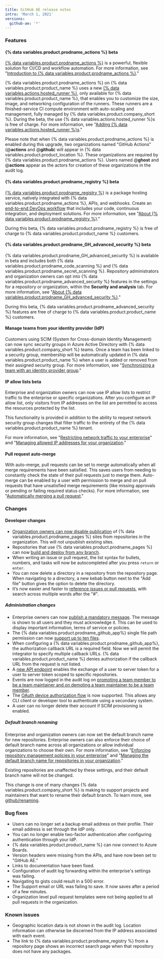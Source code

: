 ```yaml
---
title: GitHub AE release notes
intro: 'March 1, 2021'
versions:
  github-ae: '*'
---
```


### Features

#### {% data variables.product.prodname_actions %} beta

[{% data variables.product.prodname_actions %}](https://github.com/features/actions) is a powerful, flexible solution for CI/CD and workflow automation. For more information, see "[Introduction to {% data variables.product.prodname_actions %}](/actions/learn-github-actions/introduction-to-github-actions)."

{% data variables.product.prodname_actions %} on {% data variables.product.product_name %} uses a new [{% data variables.actions.hosted_runner %}](/actions/using-github-hosted-runners/about-ae-hosted-runners), only available for {% data variables.product.product_name %}, that enables you to customize the size, image, and networking configuration of the runners. These runners are a finished-service CI compute environment with auto-scaling and management, fully managed by {% data variables.product.company_short %}. During the beta, the use {% data variables.actions.hosted_runner %}s is free of charge. For more information, see "[Adding {% data variables.actions.hosted_runner %}s](/actions/using-github-hosted-runners/adding-ae-hosted-runners)."

Please note that when {% data variables.product.prodname_actions %} is enabled during this upgrade, two organizations named "GitHub Actions" (@**actions** and @**github**) will appear in {% data variables.product.product_location %}. These organizations are required by {% data variables.product.prodname_actions %}. Users named @**ghost** and @**actions** appear as the actors for creation of these organizations in the audit log.

#### {% data variables.product.prodname_registry %} beta

[{% data variables.product.prodname_registry %}](https://github.com/features/packages) is a package hosting service, natively integrated with {% data variables.product.prodname_actions %}, APIs, and webhooks. Create an [end-to-end DevOps workflow](/github-ae@latest/packages/quickstart) that includes your code, continuous integration, and deployment solutions. For more information, see "[About {% data variables.product.prodname_registry %}](/packages/learn-github-packages/about-github-packages)."

During this beta, {% data variables.product.prodname_registry %} is free of charge to {% data variables.product.product_name %} customers.

#### {% data variables.product.prodname_GH_advanced_security %} beta

{% data variables.product.prodname_GH_advanced_security %} is available in beta and includes both {% data variables.product.prodname_code_scanning %} and {% data variables.product.prodname_secret_scanning %}. Repository administrators and organization owners can opt into {% data variables.product.prodname_advanced_security %} features in the settings for a repository or organization, within the **Security and analysis** tab. For more information, see "[About {% data variables.product.prodname_GH_advanced_security %}](/github/getting-started-with-github/about-github-advanced-security)."

During this beta, {% data variables.product.prodname_advanced_security %} features are free of charge to {% data variables.product.product_name %} customers.

#### Manage teams from your identity provider (IdP)

Customers using SCIM (System for Cross-domain Identity Management) can now sync security groups in Azure Active Directory with {% data variables.product.company_short %} teams. Once a team has been linked to a security group, membership will be automatically updated in {% data variables.product.product_name %} when a user is added or removed from their assigned security group. For more information, see "[Synchronizing a team with an identity provider group](/organizations/organizing-members-into-teams/synchronizing-a-team-with-an-identity-provider-group)."

#### IP allow lists beta

Enterprise and organization owners can now use IP allow lists to restrict traffic to the enterprise or specific organizations. After you configure an IP allow list, only visitors from IP addresses on the list are permitted to access the resources protected by the list.

This functionality is provided in addition to the ability to request network security group changes that filter traffic to the entirety of the {% data variables.product.product_name %} tenant.

For more information, see "[Restricting network traffic to your enterprise](/admin/configuration/restricting-network-traffic-to-your-enterprise)" and "[Managing allowed IP addresses for your organization](/organizations/keeping-your-organization-secure/managing-allowed-ip-addresses-for-your-organization)."

#### Pull request auto-merge

With auto-merge, pull requests can be set to merge automatically when all merge requirements have been satisfied. This saves users from needing to constantly check the state of their pull requests just to merge them. Auto-merge can be enabled by a user with permission to merge and on pull requests that have unsatisfied merge requirements (like missing approvals or pending or failing required status checks). For more information, see "[Automatically merging a pull request](/github/collaborating-with-issues-and-pull-requests/automatically-merging-a-pull-request)."

### Changes

#### Developer changes

- [Organization owners can now disable publication](/organizations/managing-organization-settings/managing-the-publication-of-github-pages-sites-for-your-organization) of {% data variables.product.prodname_pages %} sites from repositories in the organization. This will not unpublish existing sites.
- Repositories that use {% data variables.product.prodname_pages %} can now [build and deploy from any branch](/pages/getting-started-with-github-pages/about-github-pages#publishing-sources-for-github-pages-sites).
- When writing an issue or pull request, the list syntax for bullets, numbers, and tasks will now be autocompleted after you press `return` or `enter`.
- You can now delete a directory in a repository from the repository page. When navigating to a directory, a new kebab button next to the "Add file" button gives the option to delete the directory.
- It’s now easier and faster to [reference issues or pull requests](/github/writing-on-github/basic-writing-and-formatting-syntax#referencing-issues-and-pull-requests), with search across multiple words after the "#".

##### Administration changes

- Enterprise owners can now [publish a mandatory message](/admin/user-management/customizing-user-messages-for-your-enterprise#creating-a-mandatory-message). The message is shown to all users and they must acknowledge it. This can be used to display important information, terms of service or policies.
- The {% data variables.product.prodname_github_app%} single file path permission can now [support up to ten files](/developers/apps/creating-a-github-app-using-url-parameters).
- When configuring a {% data variables.product.prodname_github_app%}, the authorization callback URL is a required field. Now we will permit the integrator to specify multiple callback URLs. {% data variables.product.product_name %} denies authorization if the callback URL from the request is not listed.
- A [new API endpoint](/rest/reference/apps#create-a-scoped-access-token) enables the exchange of a user to server token for a user to server token scoped to specific repositories.
- Events are now logged in the audit log on [promoting a team member to be a team maintainer and on demoting a team maintainer to be a team member](/admin/user-management/audited-actions#teams).
- The [OAuth device authorization flow](/developers/apps/authorizing-oauth-apps#device-flow) is now supported. This allows any CLI client or developer tool to authenticate using a secondary system.
- A user can no longer delete their account if SCIM provisioning is enabled.

##### Default branch renaming

Enterprise and organization owners can now set the default branch name for new repositories. Enterprise owners can also enforce their choice of default branch name across all organizations or allow individual organizations to choose their own. For more information, see "[Enforcing repository management policies in your enterprise](/admin/policies/enforcing-repository-management-policies-in-your-enterprise#enforcing-a-policy-on-the-default-branch-name)" and "[Managing the default branch name for repositories in your organization](/organizations/managing-organization-settings/managing-the-default-branch-name-for-repositories-in-your-organization)."

Existing repositories are unaffected by these settings, and their default branch name will not be changed.

This change is one of many changes {% data variables.product.company_short %} is making to support projects and maintainers that want to rename their default branch. To learn more, see [github/renaming](https://github.com/github/renaming).


### Bug fixes
- Users can no longer set a backup email address on their profile. Their email address is set through the IdP only.
- You can no longer enable two-factor authentication after configuring authentication through your IdP.
- {% data variables.product.product_name %} can now connect to Azure Boards.
- Version headers were missing from the APIs, and have now been set to "GitHub AE."
- Links to documentation have been fixed.
- Configuration of audit log forwarding within the enterprise's settings was failing.
- Navigating to gists could result in a 500 error.
- The Support email or URL was failing to save. It now saves after a period of a few minutes.
- Organization level pull request templates were not being applied to all pull requests in the organization.

### Known issues

- Geographic location data is not shown in the audit log. Location information can otherwise be discerned from the IP address associated with each event.
- The link to {% data variables.product.prodname_registry %} from a repository page shows an incorrect search page when that repository does not have any packages.
